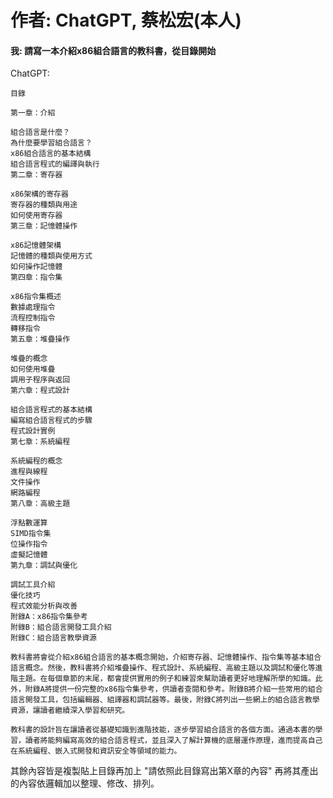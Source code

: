 # 作者: ChatGPT, 蔡松宏(本人)

#### 我: 請寫一本介紹x86組合語言的教科書，從目錄開始

ChatGPT:
```
目錄

第一章：介紹

組合語言是什麼？
為什麼要學習組合語言？
x86組合語言的基本結構
組合語言程式的編譯與執行
第二章：寄存器

x86架構的寄存器
寄存器的種類與用途
如何使用寄存器
第三章：記憶體操作

x86記憶體架構
記憶體的種類與使用方式
如何操作記憶體
第四章：指令集

x86指令集概述
數據處理指令
流程控制指令
轉移指令
第五章：堆疊操作

堆疊的概念
如何使用堆疊
調用子程序與返回
第六章：程式設計

組合語言程式的基本結構
編寫組合語言程式的步驟
程式設計實例
第七章：系統編程

系統編程的概念
進程與線程
文件操作
網路編程
第八章：高級主題

浮點數運算
SIMD指令集
位操作指令
虛擬記憶體
第九章：調試與優化

調試工具介紹
優化技巧
程式效能分析與改善
附錄A：x86指令集參考
附錄B：組合語言開發工具介紹
附錄C：組合語言教學資源

教科書將會從介紹x86組合語言的基本概念開始，介紹寄存器、記憶體操作、指令集等基本組合語言概念。然後，教科書將介紹堆疊操作、程式設計、系統編程、高級主題以及調試和優化等進階主題。在每個章節的末尾，都會提供實用的例子和練習來幫助讀者更好地理解所學的知識。此外，附錄A將提供一份完整的x86指令集參考，供讀者查閱和參考。附錄B將介紹一些常用的組合語言開發工具，包括編輯器、組譯器和調試器等。最後，附錄C將列出一些網上的組合語言教學資源，讓讀者繼續深入學習和研究。

教科書的設計旨在讓讀者從基礎知識到進階技能，逐步學習組合語言的各個方面。通過本書的學習，讀者將能夠編寫高效的組合語言程式，並且深入了解計算機的底層運作原理，進而提高自己在系統編程、嵌入式開發和資訊安全等領域的能力。

```
其餘內容皆是複製貼上目錄再加上 "請依照此目錄寫出第X章的內容"
再將其產出的內容依邏輯加以整理、修改、排列。